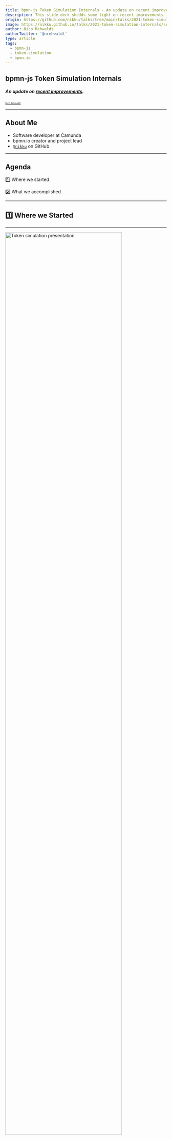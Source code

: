```yaml
---
title: bpmn-js Token Simulation Internals - An update on recent improvements.
description: This slide deck shedds some light on recent improvements in the  bpmn-js-token-simulation tool.
origin: https://github.com/nikku/talks/tree/main/talks/2021-token-simulation-internals
image: https://nikku.github.io/talks/2021-token-simulation-internals/screenshot.png
author: Nico Rehwaldt
authorTwitter: '@nrehwaldt'
type: article
tags:
  - bpmn-js
  - token-simulation
  - bpmn.io
---
```


## bpmn-js Token Simulation Internals

##### An update on [recent improvements](https://github.com/bpmn-io/bpmn-js-token-simulation/compare/v0.11.1...v0.21.1).

[<small style="font-size: .5em">Nico Rehwaldt</small>](https://github.com/nikku)


---

## About Me

* Software developer at Camunda
* bpmn.io creator and project lead
* [`@nikku`](https://github.com/nikku) on GitHub

---

## Agenda

:one: Where we started

:two: What we accomplished

---

## :one: Where we Started

---

[<img src="./token-simulation-presentation.png" alt="Token simulation presentation" width="85%">](https://github.com/nikku/2021-token-simulation)

---

## Camunda Community Summit

* Presentation received positive feedback
* Also highlighted some issues

---

## It is a fun project to hack upon.

---

## :arrow_right: Let's go!

---

## Goals

* Gain a deep understanding of token-simulation
* Improve maintainability :arrow_right: Make contributions possible
* Make it work (BPMN 2.0 compliant) and powerful (complex BPMN elements)

---

## :two: What we Accomplished

---

[<img src="./token-simulation-demo.gif" alt="Token simulation overview" width="75%">](https://bpmn-io.github.io/bpmn-js-token-simulation/)

---


## In a Nutshell

* A standalone simulator
* A solid execution model
* An improved testing story
* Just add animations
* General housekeeping

---

## A Standalone Simulator

🟡 Single instance process-engine, scattered across [the whole code base](https://github.com/bpmn-io/bpmn-js-token-simulation/tree/v0.11.1), i.e. [context pad handlers](https://github.com/bpmn-io/bpmn-js-token-simulation/blob/v0.11.1/lib/features/context-pads/handler/BoundaryEventHandler.js) and [simulation behavior](https://github.com/bpmn-io/bpmn-js-token-simulation/blob/v0.11.1/lib/features/token-simulation-behavior/handler/BoundaryEventHandler.js).

🟢 [Dedicated, multi-instance simulator](https://github.com/bpmn-io/bpmn-js-token-simulation/blob/master/lib/simulator/Simulator.js) with own state management. Driven via API, hooked into via events.

🟢 Executes signals, escalation, message flows and most other complex BPMN behaviors.

---

## A Solid Execution Model

🟢 Scopes represent activities

🟢 Behaviors implement element specific scope _enter_, _exit_ and _signal_ (user trigger) actions

---

![Scope in action](./scopes.png)

---

## 🟢 Drive the Simulation

```javascript
const processElement = elementRegistry.get('Process');
const startEventElement = elementRegistry.get('StartEvent');

// start instance of <Process>
simulator.signal({
  element: processElement,
  startEvent: startEventElement
});
```

---

## 🟢 Query Active Scopes

```javascript
const processElement = elementRegistry.get('Process');

// active instances in <Process>
const runningScopes = simulator.findScopes({
  element: processElement
});
```

---

## 🟢 Register a Behavior

```javascript
function TaskBehavior(simulator) {
  simulator.registerBehavior('bpmn:Task', this);
}
```

---

## 🟢 Exit a Task

```javascript
TaskBehavior.prototype.exit = function(context) {
  context.element.outgoing.filter(isSequenceFlow).map(flow => {
    simulator.enter({
      element: flow,
      parentScope: context.scope.parent
    });
  });
};
```

---

## An Improved Testing Story

🟡 UI integration testing only.

🟢 [Dedicated tests](https://github.com/bpmn-io/bpmn-js-token-simulation/blob/master/test/spec/simulator/SimulatorSpec.js) against the simulator API.

🟢 [UI tests](https://github.com/bpmn-io/bpmn-js-token-simulation/blob/master/test/spec/SimulationSpec.js) as a layer on top.


---

## 🟢 Dedicated Simulator Tests

```javascript
verify('simple', () => {

  // when
  signal({
    element: element('Process_1')
  });

  // then
  expectTrace(...);
});
```

---

## 🟢 UI-based Integration Tests

```javascript
it('should execute happy path', async function() {

  // when
  triggerElement('StartEvent_1');

  await scopeDestroyed();

  // then
  expectHistory(...);
});
```

---

## 🟢 Test Cover All Things!

[<img src="./test-coverage.png" alt="bpmn-js-token-simulation test coverage diagram" style="width: 65%">](https://app.codecov.io/gh/bpmn-io/bpmn-js-token-simulation)

---

## 🟢 Just Add Animation

```javascript
AnimatedSequenceFlowBehavior.prototype.enter = function(context) {

  const {
    element,
    scope
  } = context;

  this._animation.animate(element, scope, () => {
    SequenceFlowBehavior.prototype.enter.call(this, context);
  });
};
```
---

## General Housekeeping

🟢 Migrate to ES modules

🟢 Migrate to GitHub actions

🟢 Remove `SVG.js` in favor of own animation core

---

[<img src="./bundle-size.png" alt="bpmn-js-token-simulation test coverage diagram" style="width: 75%">](https://bundlephobia.com/result?p=bpmn-js-token-simulation)

---

### And [more improvements](https://github.com/bpmn-io/bpmn-js-token-simulation/blob/master/CHANGELOG.md).

---

## Even more could be done

* Visual token trace
* Life- / deadlock detection
* Transactions
* ...

---

<!--config
theme=eco
-->

# [Try it out!](https://bpmn-io.github.io/bpmn-js-token-simulation/)

---

## Thank you. <span style="color: #ff5500">Questions?</span>

---

<!--config
theme=eco
-->

## Contribute to Token Simulation

#### You like the token simulation tool? Consider contributing [on Github](https://github.com/bpmn-io/bpmn-js-token-simulation) and help us to make it even better :heart:.

---

## Resources

* https://github.com/bpmn-io/bpmn-js-token-simulation
* https://github.com/nikku/2021-token-simulation